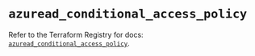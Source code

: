 # `azuread_conditional_access_policy`

Refer to the Terraform Registry for docs: [`azuread_conditional_access_policy`](https://registry.terraform.io/providers/hashicorp/azuread/2.52.0/docs/resources/conditional_access_policy).
